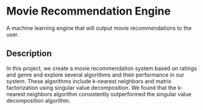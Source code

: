 # Movie Recommendation Engine

A machine learning engine that will output movie recommendations to the user.

## Description

In this project, we create a movie recommendation system based on ratings and genre and
explore several algorithms and their performance in our system. These algorithms include
k-nearest neighbors and matrix factorization using singular value decomposition. We found that
the k-nearest neighbors algorithm consistently outperformed the singular value decomposition
algorithm.
